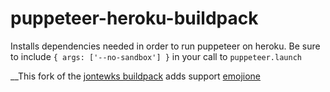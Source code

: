 # puppeteer-heroku-buildpack

Installs dependencies needed in order to run puppeteer on heroku. Be sure to include `{ args:
['--no-sandbox'] }` in your call to `puppeteer.launch`

__This fork of the [jontewks buildpack](https://elements.heroku.com/buildpacks/jontewks/puppeteer-heroku-buildpack)
adds support [emojione](https://github.com/emojione/emojione/tree/master/extras/fonts) 

